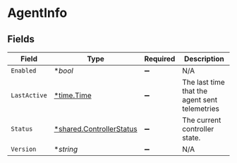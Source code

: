 # AgentInfo


## Fields

| Field                                                                      | Type                                                                       | Required                                                                   | Description                                                                |
| -------------------------------------------------------------------------- | -------------------------------------------------------------------------- | -------------------------------------------------------------------------- | -------------------------------------------------------------------------- |
| `Enabled`                                                                  | **bool*                                                                    | :heavy_minus_sign:                                                         | N/A                                                                        |
| `LastActive`                                                               | [*time.Time](https://pkg.go.dev/time#Time)                                 | :heavy_minus_sign:                                                         | The last time that the agent sent telemetries                              |
| `Status`                                                                   | [*shared.ControllerStatus](../../../pkg/models/shared/controllerstatus.md) | :heavy_minus_sign:                                                         | The current controller state.                                              |
| `Version`                                                                  | **string*                                                                  | :heavy_minus_sign:                                                         | N/A                                                                        |